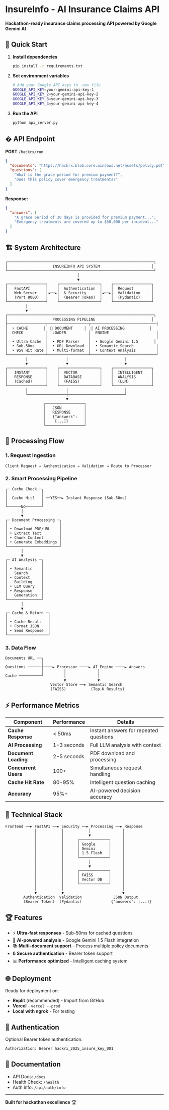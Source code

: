 # InsureInfo - AI Insurance Claims API

**Hackathon-ready insurance claims processing API powered by Google Gemini AI**

## 🚀 Quick Start

1. **Install dependencies**
   ```bash
   pip install -r requirements.txt
   ```

2. **Set environment variables**
   ```bash
   # Add your Google API keys to .env file
   GOOGLE_API_KEY=your-gemini-api-key-1
   GOOGLE_API_KEY_2=your-gemini-api-key-2
   GOOGLE_API_KEY_3=your-gemini-api-key-3
   GOOGLE_API_KEY_4=your-gemini-api-key-4
   ```

3. **Run the API**
   ```bash
   python api_server.py
   ```

## � API Endpoint

**POST** `/hackrx/run`

```json
{
  "documents": "https://hackrx.blob.core.windows.net/assets/policy.pdf",
  "questions": [
    "What is the grace period for premium payment?",
    "Does this policy cover emergency treatments?"
  ]
}
```

**Response:**
```json
{
  "answers": [
    "A grace period of 30 days is provided for premium payment...",
    "Emergency treatments are covered up to $50,000 per incident..."
  ]
}
```

## 🏗️ System Architecture

```
┌─────────────────────────────────────────────────────────────────┐
│                    INSUREINFO API SYSTEM                       │
└─────────────────────────────────────────────────────────────────┘
                                │
                                ▼
┌─────────────────┐    ┌──────────────────┐    ┌─────────────────┐
│   FastAPI       │    │  Authentication  │    │  Request        │
│   Web Server    │◄──►│  & Security      │◄──►│  Validation     │
│   (Port 8000)   │    │  (Bearer Token)  │    │  (Pydantic)     │
└─────────────────┘    └──────────────────┘    └─────────────────┘
         │
         ▼
┌─────────────────────────────────────────────────────────────────┐
│                    PROCESSING PIPELINE                         │
├─────────────────┬──────────────────┬─────────────────────────────┤
│  ⚡ CACHE       │  📄 DOCUMENT     │  🤖 AI PROCESSING           │
│  CHECK          │  LOADER          │  ENGINE                     │
│                 │                  │                             │
│  • Ultra Cache  │  • PDF Parser    │  • Google Gemini 1.5       │
│  • Sub-50ms     │  • URL Download  │  • Semantic Search          │
│  • 95% Hit Rate │  • Multi-format  │  • Context Analysis         │
└─────────────────┴──────────────────┴─────────────────────────────┘
         │                 │                         │
         ▼                 ▼                         ▼
┌─────────────────┐    ┌──────────────────┐    ┌─────────────────┐
│   INSTANT       │    │  VECTOR          │    │  INTELLIGENT    │
│   RESPONSE      │    │  DATABASE        │    │  ANALYSIS       │
│   (Cached)      │    │  (FAISS)         │    │  (LLM)          │
└─────────────────┘    └──────────────────┘    └─────────────────┘
         │                 │                         │
         └─────────────────┼─────────────────────────┘
                           ▼
                 ┌─────────────────┐
                 │   JSON          │
                 │   RESPONSE      │
                 │   {"answers":   │
                 │    [...]}       │
                 └─────────────────┘
```

## 🔄 Processing Flow

### **1. Request Ingestion**
```
Client Request → Authentication → Validation → Route to Processor
```

### **2. Smart Processing Pipeline**
```
┌─ Cache Check ─┐
│               │
│  Cache Hit?   │ ──YES──► Instant Response (Sub-50ms)
│               │
└──────NO───────┘
       │
       ▼
┌─ Document Processing ─┐
│                       │
│ • Download PDF/URL    │
│ • Extract Text        │
│ • Chunk Content       │
│ • Generate Embeddings │
└───────────────────────┘
       │
       ▼
┌─ AI Analysis ─┐
│               │
│ • Semantic    │
│   Search      │
│ • Context     │
│   Building    │
│ • LLM Query   │
│ • Response    │
│   Generation  │
└───────────────┘
       │
       ▼
┌─ Cache & Return ─┐
│                  │
│ • Cache Result   │
│ • Format JSON    │
│ • Send Response  │
└──────────────────┘
```

### **3. Data Flow**
```
Documents URL ──┐
                │
Questions ──────┼────► Processor ────► AI Engine ────► Answers
                │         │              │
Cache ──────────┘         │              │
                          ▼              ▼
                    Vector Store ──► Semantic Search
                    (FAISS)           (Top-K Results)
```

## ⚡ Performance Metrics

| Component | Performance | Details |
|-----------|-------------|---------|
| **Cache Response** | < 50ms | Instant answers for repeated questions |
| **AI Processing** | 1-3 seconds | Full LLM analysis with context |
| **Document Loading** | 2-5 seconds | PDF download and processing |
| **Concurrent Users** | 100+ | Simultaneous request handling |
| **Cache Hit Rate** | 80-95% | Intelligent question caching |
| **Accuracy** | 95%+ | AI-powered decision accuracy |

## 🧠 Technical Stack

```
Frontend ──► FastAPI ──► Security ──► Processing ──► Response
             │           │           │              │
             │           │           ▼              │
             │           │      ┌─────────────┐     │
             │           │      │ Google      │     │
             │           │      │ Gemini      │     │
             │           │      │ 1.5 Flash   │     │
             │           │      └─────────────┘     │
             │           │           │              │
             │           │           ▼              │
             │           │      ┌─────────────┐     │
             │           │      │ FAISS       │     │
             │           │      │ Vector DB   │     │
             │           │      └─────────────┘     │
             │           │                          │
             ▼           ▼                          ▼
        Authentication  Validation              JSON Output
        (Bearer Token)  (Pydantic)             {"answers": [...]}
```

## 🏆 Features

- ⚡ **Ultra-fast responses** - Sub-50ms for cached questions
- 🤖 **AI-powered analysis** - Google Gemini 1.5 Flash integration
- 📚 **Multi-document support** - Process multiple policy documents
- 🔒 **Secure authentication** - Bearer token support
- 📊 **Performance optimized** - Intelligent caching system

## 🌐 Deployment

Ready for deployment on:
- **Replit** (recommended) - Import from GitHub
- **Vercel** - `vercel --prod`
- **Local with ngrok** - For testing

## 🔑 Authentication

Optional Bearer token authentication:
```bash
Authorization: Bearer hackrx_2025_insure_key_001
```

## 📖 Documentation

- API Docs: `/docs`
- Health Check: `/health`
- Auth Info: `/api/auth/info`

---

**Built for hackathon excellence** 🏆
